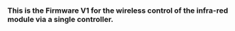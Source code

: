 ### This is the Firmware V1 for the wireless control of the infra-red module via a single controller.
